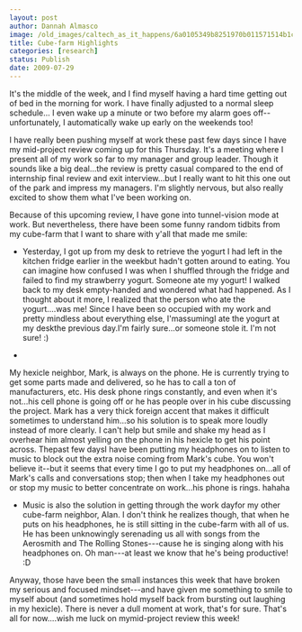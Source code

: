 ```yaml
---
layout: post
author: Dannah Almasco
image: /old_images/caltech_as_it_happens/6a0105349b8251970b011571514b1c970c.jpg
title: Cube-farm Highlights
categories: [research]
status: Publish
date: 2009-07-29
---
```



It's the middle of the week, and I find myself having a hard time getting out of bed in the morning for work. I have finally adjusted to a normal sleep schedule... I even wake up a minute or two before my alarm goes off--unfortunately, I automatically wake up early on the weekends too!

I have really been pushing myself at work these past few days since I have my mid-project review coming up for this Thursday. It's a meeting where I present all of my work so far to my manager and group leader. Though it sounds like a big deal...the review is pretty casual compared to the end of internship final review and exit interview...but I really want to hit this one out of the park and impress my managers. I'm slightly nervous, but also really excited to show them what I've been working on.

Because of this upcoming review, I have gone into tunnel-vision mode at work. But nevertheless, there have been some funny random tidbits from my cube-farm that I want to share with y'all that made me smile:

- Yesterday, I got up from my desk to retrieve the yogurt I had left in the kitchen fridge earlier in the weekbut hadn't gotten around to eating. You can imagine how confused I was when I shuffled through the fridge and failed to find my strawberry yogurt. Someone ate my yogurt! I walked back to my desk empty-handed and wondered what had happened. As I thought about it more, I realized that the person who ate the yogurt....was me! Since I have been so occupied with my work and pretty mindless about everything else, I'massumingI ate the yogurt at my deskthe previous day.I'm fairly sure...or someone stole it. I'm not sure! :) 

- 
My hexicle neighbor, Mark, is always on the phone. He is currently trying to get some parts made and delivered, so he has to call a ton of manufacturers, etc. His desk phone rings constantly, and even when it's not...his cell phone is going off or he has people over in his cube discussing the project. Mark has a very thick foreign accent that makes it difficult sometimes to understand him...so his solution is to speak more loudly instead of more clearly. I can't help but smile and shake my head as I overhear him almost yelling on the phone in his hexicle to get his point across. Thepast few daysI have been putting my headphones on to listen to music to block out the extra noise coming from Mark's cube. You won't believe it--but it seems that every time I go to put my headphones on...all of Mark's calls and conversations stop; then when I take my headphones out or stop my music to better concentrate on work...his phone is rings. hahaha

- Music is also the solution in getting through the work dayfor my other cube-farm neighbor, Alan. I don't think he realizes though, that when he puts on his headphones, he is still sitting in the cube-farm with all of us. He has been unknowingly serenading us all with songs from the Aerosmith and The Rolling Stones---cause he is singing along with his headphones on. Oh man---at least we know that he's being productive! :D 

Anyway, those have been the small instances this week that have broken my serious and focused mindset---and have given me something to smile to myself about (and sometimes hold myself back from bursting out laughing in my hexicle). There is never a dull moment at work, that's for sure. That's all for now....wish me luck on mymid-project review this week!

